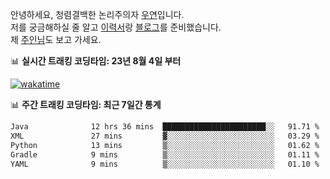 안녕하세요, 청렴결백한 논리주의자 [우연](https://dev-wooyeon.github.io/quiz-app/)입니다.  
저를 궁금해하실 줄 알고 [이력서](https://ieunune.notion.site/d836ecc9172144d4b39f185b89f16a62)랑 [블로그](https://notion-blog-ieunune.vercel.app)를 준비했습니다.  
제 [주인님](https://www.instagram.com/lovely_hiru_hari_s2/)도 보고 가세요.


📊 **실시간 트래킹 코딩타임: 23년 8월 4일 부터**  

[![wakatime](https://wakatime.com/badge/user/099dd627-fdab-4072-b87a-fa91c7a76d8d.svg?style=for-the-badge)](https://wakatime.com/@099dd627-fdab-4072-b87a-fa91c7a76d8d)

📊 **주간 트래킹 코딩타임: 최근 7일간 통계**

<!--START_SECTION:waka-->

```txt
Java              12 hrs 36 mins  ███████████████████████░░   91.71 %
XML               27 mins         ▓░░░░░░░░░░░░░░░░░░░░░░░░   03.29 %
Python            13 mins         ▒░░░░░░░░░░░░░░░░░░░░░░░░   01.62 %
Gradle            9 mins          ▒░░░░░░░░░░░░░░░░░░░░░░░░   01.11 %
YAML              9 mins          ▒░░░░░░░░░░░░░░░░░░░░░░░░   01.10 %
```

<!--END_SECTION:waka-->

<!-- ![](./profile-3d-contrib/profile-night-view.svg)-->
